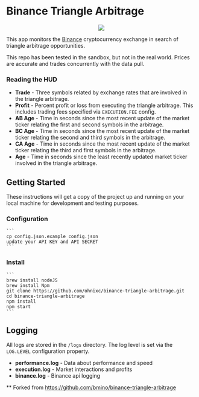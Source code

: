 # Binance Triangle Arbitrage

<p align="center">
    <img src="https://github.com/bmino/binance-triangle-arbitrage/blob/master/src/resources/mainDisplay.png">
</p>

This app monitors the [Binance](https://www.binance.com) cryptocurrency exchange in search of triangle arbitrage opportunities.

This repo has been tested in the sandbox, but not in the real world. Prices are accurate and trades concurrently with the data pull.

### Reading the HUD
* **Trade** - Three symbols related by exchange rates that are involved in the triangle arbitrage.
* **Profit** - Percent profit or loss from executing the triangle arbitrage. This includes trading fees specified via `EXECUTION.FEE` config.
* **AB Age** - Time in seconds since the most recent update of the market ticker relating the first and second symbols in the arbitrage.
* **BC Age** - Time in seconds since the most recent update of the market ticker relating the second and third symbols in the arbitrage.
* **CA Age** - Time in seconds since the most recent update of the market ticker relating the third and first symbols in the arbitrage.
* **Age** - Time in seconds since the least recently updated market ticker involved in the triangle arbitrage.


## Getting Started
These instructions will get a copy of the project up and running on your local machine for development and testing purposes.

### Configuration
    ```
    cp config.json.example config.json
    update your API KEY and API SECRET
    ```

### Install
    ```
    brew install nodeJS
    brew install Npm
    git clone https://github.com/ohnixc/binance-triangle-arbitrage.git
    cd binance-triangle-arbitrage
    npm install
    npm start
    ```

## Logging
All logs are stored in the `/logs` directory. The log level is set via the `LOG.LEVEL` configuration property.

* **performance.log** - Data about performance and speed
* **execution.log** - Market interactions and profits
* **binance.log** - Binance api logging


** Forked from https://github.com/bmino/binance-triangle-arbitrage

